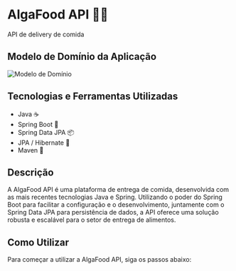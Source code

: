 # AlgaFood API 🍔🚚

API de delivery de comida

## Modelo de Domínio da Aplicação
![Modelo de Domínio](link_para_imagem)

## Tecnologias e Ferramentas Utilizadas
- Java ☕
- Spring Boot 🚀
- Spring Data JPA 📦
- JPA / Hibernate 🏰
- Maven 📝

## Descrição
A AlgaFood API é uma plataforma de entrega de comida, desenvolvida com as mais recentes tecnologias Java e Spring. Utilizando o poder do Spring Boot para facilitar a configuração e o desenvolvimento, juntamente com o Spring Data JPA para persistência de dados, a API oferece uma solução robusta e escalável para o setor de entrega de alimentos.

## Como Utilizar
Para começar a utilizar a AlgaFood API, siga os passos abaixo:
